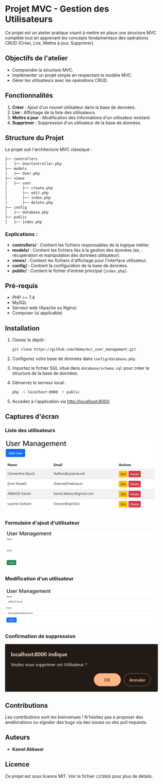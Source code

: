 # Projet MVC - Gestion des Utilisateurs

Ce projet est un atelier pratique visant à mettre en place une structure MVC complète tout en apprenant les concepts fondamentaux des opérations CRUD (Créer, Lire, Mettre à jour, Supprimer). 

## Objectifs de l'atelier

- Comprendre la structure MVC.
- Implémenter un projet simple en respectant le modèle MVC.
- Gérer les utilisateurs avec les opérations CRUD.

## Fonctionnalités

1. **Créer** : Ajout d'un nouvel utilisateur dans la base de données.
2. **Lire** : Affichage de la liste des utilisateurs.
3. **Mettre à jour** : Modification des informations d'un utilisateur existant.
4. **Supprimer** : Suppression d'un utilisateur de la base de données.

## Structure du Projet

Le projet suit l'architecture MVC classique :

```
├── controllers
│   ├── UserController.php
├── models
│   ├── User.php
├── views
│   ├── user
│       ├── create.php
│       ├── edit.php
│       ├── index.php
│       ├── delete.php
├── config
│   ├── database.php
├── public
│   ├── index.php
```

### Explications :
- **controllers/** : Contient les fichiers responsables de la logique métier.
- **models/** : Contient les fichiers liés à la gestion des données (ex. : récupération et manipulation des données utilisateur).
- **views/** : Contient les fichiers d'affichage pour l'interface utilisateur.
- **config/** : Contient la configuration de la base de données.
- **public/** : Contient le fichier d'entrée principal (`index.php`).

## Pré-requis

- PHP >= 7.4
- MySQL
- Serveur web (Apache ou Nginx)
- Composer (si applicable)

## Installation

1. Clonez le dépôt :

   ```bash
   git clone https://github.com/kbma/mvc_user_management.git
   ```

2. Configurez votre base de données dans `config/database.php`.

3. Importez le fichier SQL situé dans `database/schema.sql` pour créer la structure de la base de données.

4. Démarrez le serveur local :

   ```bash
   php -S localhost:8000 -t public
   ```

5. Accédez à l'application via [http://localhost:8000](http://localhost:8000).

## Captures d'écran

### Liste des utilisateurs

![Liste des utilisateurs](screenshots/user_list.jpg)

### Formulaire d'ajout d'utilisateur

![Formulaire d'ajout](screenshots/user_add.jpg)

### Modification d'un utilisateur

![Formulaire de modification](screenshots/user_edit.jpg)

### Confirmation de suppression

![Confirmation de suppression](screenshots/user_delete.jpg)

## Contributions

Les contributions sont les bienvenues ! N'hésitez pas à proposer des améliorations ou signaler des bugs via des issues ou des pull requests.

## Auteurs

- **Kamel Abbassi**

## Licence

Ce projet est sous licence MIT. Voir le fichier `LICENSE` pour plus de détails.
